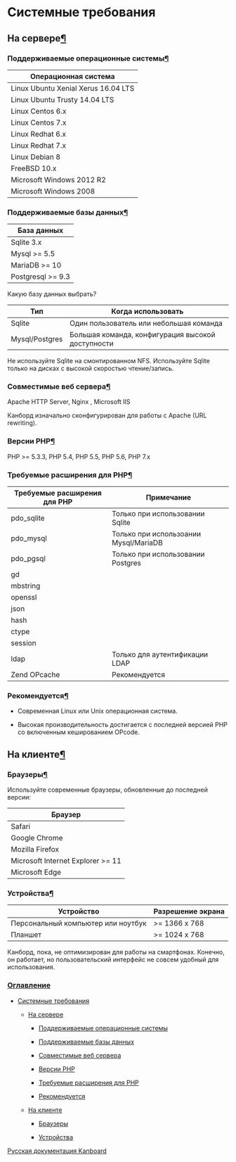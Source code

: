 Системные требования
====================



На сервере[¶](#server-side "Ссылка на этот заголовок")
------------------------------------------------------



### Поддерживаемые операционные системы[¶](#compatible-operating-systems "Ссылка на этот заголовок")

|Операционная система|
|-----------------------------------|
|Linux Ubuntu Xenial Xerus 16.04 LTS|
| Linux Ubuntu Trusty 14.04 LTS|
| Linux Centos 6.x|
| Linux Centos 7.x|
| Linux Redhat 6.x| 
|Linux Redhat 7.x|
| Linux Debian 8|
| FreeBSD 10.x|
| Microsoft Windows 2012 R2|
| Microsoft Windows 2008|



### Поддерживаемые базы данных[¶](#compatible-databases "Ссылка на этот заголовок")


|База данных           |
|----------------------|
|Sqlite 3.x            |
|Mysql \>= 5.5         |
|MariaDB \>= 10        |
| Postgresql \>= 9.3   |



Какую базу данных выбрать?


| Тип                | Когда использовать                                     |
|--------------------|--------------------------------------------------------|
| Sqlite             | Один пользователь или небольшая команда                |
| Mysql/Postgres     | Большая команда, конфигурация высокой доступности      |




Не используйте Sqlite на смонтированном NFS. Используйте Sqlite только на дисках с высокой скоростью чтение/запись.



### Совместимые веб сервера[¶](#compatible-web-servers "Ссылка на этот заголовок")

Apache HTTP Server, Nginx , Microsoft IIS

Канборд изначально сконфигурирован для работы с Apache (URL rewriting).



### Версии PHP[¶](#php-versions "Ссылка на этот заголовок")


PHP \>= 5.3.3, PHP 5.4, PHP 5.5, PHP 5.6, PHP 7.x



### Требуемые расширения для PHP[¶](#php-extensions-required "Ссылка на этот заголовок")


| Требуемые расширения для PHP     | Примечание                              |
|----------------------------------|-----------------------------------------|
| pdo\_sqlite                      | Только при использовании Sqlite         |
| pdo\_mysql                       | Только при использоании Mysql/MariaDB   |
| pdo\_pgsql                       | Только при использовании Postgres       |
| gd                               |                                         |
| mbstring                         |                                         |
| openssl                          |                                         |
| json                             |                                         |
| hash                             |                                         |
| ctype                            |                                         |
| session                          |                                         |
| ldap                             | Только для аутентификации LDAP          |
| Zend OPcache                     | Рекомендуется                           |


### Рекомендуется[¶](#recommendations "Ссылка на этот заголовок")



-   Современная Linux или Unix операционная система.



-   Высокая производительность достигается с последней версией PHP со включенным кешированием OPcode.



На клиенте[¶](#client-side "Ссылка на этот заголовок")
------------------------------------------------------



### Браузеры[¶](#browsers "Ссылка на этот заголовок")



Используйте современные браузеры, обновленные до последней версии:

|Браузер          |
|-----------------|
| Safari          |
| Google Chrome   |
| Mozilla Firefox |
| Microsoft Internet Explorer \>= 11|
| Microsoft Edge  |



### Устройства[¶](#devices "Ссылка на этот заголовок")


| Устройство                           | Разрешение экрана                    |
|--------------------------------------|--------------------------------------|
| Персональный компьютер или ноутбук   | \>= 1366 x 768                       |
| Планшет                              | \>= 1024 x 768                       |


Канборд, пока, не оптимизирован для работы на смартфонах. Конечно, он работает, но пользовательский интерфейс не совсем удобный для использования.



### [Оглавление](index.markdown)



-   [Системные требования](#)

    -   [На сервере](#server-side)

        -   [Поддерживаемые операционные системы](#compatible-operating-systems)

        -   [Поддерживаемые базы данных](#compatible-databases)

        -   [Совместимые веб сервера](#compatible-web-servers)

        -   [Версии PHP](#php-versions)

        -   [Требуемые расширения для PHP](#php-extensions-required)

        -   [Рекомендуется](#recommendations)

    -   [На клиенте](#client-side)

        -   [Браузеры](#browsers)

        -   [Устройства](#devices)



[Русская документация Kanboard](http://kanboard.ru/doc/)

